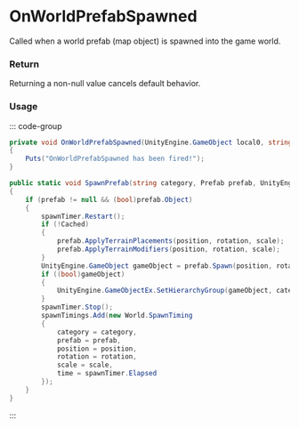 # OnWorldPrefabSpawned
<Badge type="info" text="World"/><Badge type="danger" text="Carbon Compatible"/><Badge type="warning" text="Oxide Compatible"/>
Called when a world prefab (map object) is spawned into the game world.

### Return
Returning a non-null value cancels default behavior.

### Usage
::: code-group
```csharp [Example]
private void OnWorldPrefabSpawned(UnityEngine.GameObject local0, string category)
{
	Puts("OnWorldPrefabSpawned has been fired!");
}
```
```csharp [Source — Assembly-CSharp @ World]
public static void SpawnPrefab(string category, Prefab prefab, UnityEngine.Vector3 position, UnityEngine.Quaternion rotation, UnityEngine.Vector3 scale)
{
	if (prefab != null && (bool)prefab.Object)
	{
		spawnTimer.Restart();
		if (!Cached)
		{
			prefab.ApplyTerrainPlacements(position, rotation, scale);
			prefab.ApplyTerrainModifiers(position, rotation, scale);
		}
		UnityEngine.GameObject gameObject = prefab.Spawn(position, rotation, scale);
		if ((bool)gameObject)
		{
			UnityEngine.GameObjectEx.SetHierarchyGroup(gameObject, category);
		}
		spawnTimer.Stop();
		spawnTimings.Add(new World.SpawnTiming
		{
			category = category,
			prefab = prefab,
			position = position,
			rotation = rotation,
			scale = scale,
			time = spawnTimer.Elapsed
		});
	}
}

```
:::
